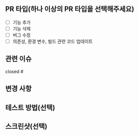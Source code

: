 ## PR 타입(하나 이상의 PR 타입을 선택해주세요)
- [ ] 기능 추가
- [ ] 기능 삭제
- [ ] 버그 수정
- [ ] 의존성, 환경 변수, 빌드 관련 코드 업데이트

## 관련 이슈

closed #

## 변경 사항

<!-- ex) 로그인 시, 구글 소셜 로그인 기능을 추가했습니다. -->

## 테스트 방법(선택)

<!-- ex) 어느 브랜치인지 이동 / 어떤 동작을 하는지 테스트하는 방법을 설명해주세요 -->

## 스크린샷(선택)
